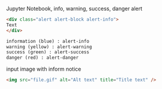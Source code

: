  Jupyter Notebook, info, warning, success, danger alert

```markdown
<div class="alert alert-block alert-info">
Text
</div>

information (blue) : alert-info
warning (yellow) : alert-warning
success (green) : alert-success
danger (red) : alert-danger
```

input image with inform notice
```markdown
<img src="file.gif" alt="Alt text" title="Title text" />
```

